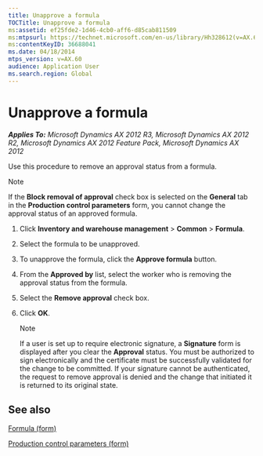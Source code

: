 ```yaml
---
title: Unapprove a formula
TOCTitle: Unapprove a formula
ms:assetid: ef25fde2-1d46-4cb0-aff6-d85cab811509
ms:mtpsurl: https://technet.microsoft.com/en-us/library/Hh328612(v=AX.60)
ms:contentKeyID: 36688041
ms.date: 04/18/2014
mtps_version: v=AX.60
audience: Application User
ms.search.region: Global
---
```


# Unapprove a formula 


_**Applies To:** Microsoft Dynamics AX 2012 R3, Microsoft Dynamics AX 2012 R2, Microsoft Dynamics AX 2012 Feature Pack, Microsoft Dynamics AX 2012_

Use this procedure to remove an approval status from a formula.


> [!NOTE]
> <P>If the <STRONG>Block removal of approval</STRONG> check box is selected on the <STRONG>General</STRONG> tab in the <STRONG>Production control parameters</STRONG> form, you cannot change the approval status of an approved formula.</P>



1.  Click **Inventory and warehouse management** \> **Common** \> **Formula**.

2.  Select the formula to be unapproved.

3.  To unapprove the formula, click the **Approve formula** button.

4.  From the **Approved by** list, select the worker who is removing the approval status from the formula.

5.  Select the **Remove approval** check box.

6.  Click **OK**.
    

    > [!NOTE]
    > <P><SPAN id=q></SPAN>If a user is set up to require electronic signature, a <STRONG>Signature</STRONG> form is displayed after you clear the <STRONG>Approval</STRONG> status. You must be authorized to sign electronically and the certificate must be successfully validated for the change to be committed. If your signature cannot be authenticated, the request to remove approval is denied and the change that initiated it is returned to its original state.</P>



## See also

[Formula (form)](https://technet.microsoft.com/en-us/library/hh328668\(v=ax.60\))

[Production control parameters (form)](https://technet.microsoft.com/en-us/library/aa498700\(v=ax.60\))

  


